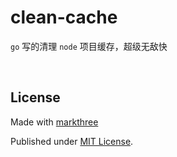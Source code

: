 # clean-cache

`go` 写的清理 `node` 项目缓存，超级无敌快

<br />

## License

Made with [markthree](https://github.com/markthee)

Published under [MIT License](./LICENSE).
